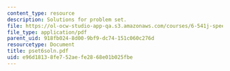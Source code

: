 ```yaml
---
content_type: resource
description: Solutions for problem set.
file: https://ol-ocw-studio-app-qa.s3.amazonaws.com/courses/6-541j-speech-communication-spring-2004/e96d18138fe752aefe2868e01b025fbe_pset6soln.pdf
file_type: application/pdf
parent_uid: 918fb024-8d00-9bf9-dc74-151c060c276d
resourcetype: Document
title: pset6soln.pdf
uid: e96d1813-8fe7-52ae-fe28-68e01b025fbe
---
```

